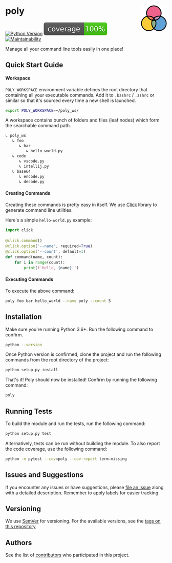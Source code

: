# poly <img src="./docs/poly.svg" width="80" align="right" />

[![Python Version](https://img.shields.io/badge/python-3.7-blue.svg)](https://www.python.org/downloads/release/python-370/)
[![Coverage](./docs/coverage.svg)]()
[![Maintainability](https://api.codeclimate.com/v1/badges/7dcde6b92ad3bc7db5ac/maintainability)](https://codeclimate.com/github/ketanv3/poly/maintainability)

Manage all your command line tools easily in one place!


## Quick Start Guide

#### Workspace

`POLY_WORKSPACE` environment variable defines the root directory that containing all your executable commands. Add it to `.bashrc` / `.zshrc` or similar so that it's sourced every time a new shell is launched.

```bash
export POLY_WORKSPACE=~/poly_ws/
```

A workspace contains bunch of folders and files (leaf nodes) which form the searchable command path.
```
↳ poly_ws
   ↳ foo
      ↳ bar
         ↳ hello_world.py
   ↳ code
      ↳ vscode.py
      ↳ intellij.py
   ↳ base64
      ↳ encode.py
      ↳ decode.py
```

#### Creating Commands

Creating these commands is pretty easy in itself. We use [Click](https://click.palletsprojects.com/en/master/python3/) library to generate command line utilities.

Here's a simple `hello-world.py` example:

```python
import click

@click.command()
@click.option('--name', required=True)
@click.option('--count', default=1)
def command(name, count):
    for i in range(count):
        print(f'Hello, {name}!')
```

#### Executing Commands

To execute the above command:
```bash
poly foo bar hello_world --name poly --count 5
```



## Installation

Make sure you're running Python 3.6+. Run the following command to confirm.
```bash
python --version
```

Once Python version is confirmed, clone the project and run the following commands from the root directory of the project:
```bash
python setup.py install
```

That's it! Poly should now be installed! Confirm by running the following command:
```bash
poly
```


## Running Tests

To build the module and run the tests, run the following command:

```bash
python setup.py test
```

Alternatively, tests can be run without building the module. To also report the code coverage, use the following command:

```bash
python -m pytest --cov=poly --cov-report term-missing
```

## Issues and Suggestions
If you encounter any issues or have suggestions, please [file an issue](https://github.com/ketanv3/poly/issues) along with a detailed description. Remember to apply labels for easier tracking. 


## Versioning
We use [SemVer](http://semver.org/) for versioning. For the available versions, see the [tags on this repository](https://github.com/ketanv3/poly/tags)


## Authors
See the list of [contributors](https://github.com/ketanv3/poly/contributors) who participated in this project.
